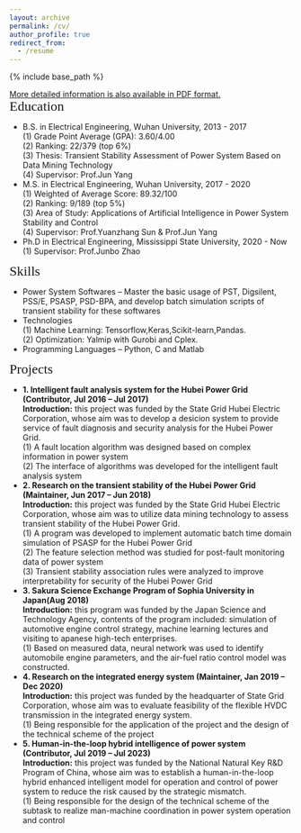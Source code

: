 ```yaml
---
layout: archive
permalink: /cv/
author_profile: true
redirect_from:
  - /resume
---
```


{% include base_path %}

[More detailed information is also available in PDF format.](http://TBendong.github.io/files/paper4.pdf)  
<font face="微软雅黑" size="5"> Education </font>  
* B.S. in Electrical Engineering, Wuhan University, 2013 - 2017  
(1)  Grade Point Average (GPA): 3.60/4.00    
(2) Ranking: 22/379 (top 6%)    
(3) Thesis: Transient Stability Assessment of Power System Based on Data Mining Technology  
(4) Supervisor: Prof.Jun Yang
* M.S. in Electrical Engineering, Wuhan University, 2017 - 2020  
(1) Weighted of Average Score: 89.32/100  
(2) Ranking: 9/189 (top 5%)  
(3) Area of Study: Applications of Artificial Intelligence in Power System Stability and Control  
(4) Supervisor: Prof.Yuanzhang Sun & Prof.Jun Yang
* Ph.D in  Electrical Engineering, Mississippi State University, 2020 - Now  
(1) Supervisor: Prof.Junbo Zhao  

<font face="微软雅黑" size="5"> Skills </font>   
* Power System Softwares – Master the basic usage of PST, Digsilent, PSS/E, PSASP, PSD-BPA, and develop batch simulation scripts of transient stability for these softwares
* Technologies  
(1) Machine Learning: Tensorflow,Keras,Scikit-learn,Pandas.  
(2) Optimization: Yalmip with Gurobi and Cplex.
* Programming Languages – Python, C and Matlab

<font face="微软雅黑" size="5"> Projects </font>  
* **1. Intelligent fault analysis system for the Hubei Power Grid (Contributor, Jul 2016 – Jul 2017)**  
**Introduction:** this project was funded by the State Grid Hubei Electric Corporation, whose aim was to develop a desicion system to provide service of fault diagnosis and security analysis for the Hubei Power Grid.  
(1) A fault location algorithm was designed based on complex information in power system  
(2) The interface of algorithms was developed for the intelligent fault analysis system
*  **2. Research on the transient stability of the Hubei Power Grid (Maintainer, Jun 2017 – Jun 2018)**  
**Introduction:** this project was funded by the State Grid Hubei Electric Corporation, whose aim was to utilize data mining technology to assess transient stability of the Hubei Power Grid.  
(1) A program was developed to implement automatic batch time domain simulation of PSASP for the Hubei Power Grid  
(2) The feature selection method was studied for post-fault monitoring data of power system  
(3) Transient stability association rules were analyzed to improve interpretability for security of the Hubei Power Grid
* **3. Sakura Science Exchange Program of Sophia University in Japan(Aug 2018)**  
**Introduction:** this program was funded by the Japan Science and Technology Agency, contents of the program included: simulation of automotive engine control strategy, machine learning lectures and visiting to apanese high-tech enterprises.  
(1) Based on measured data, neural network was used to identify automobile engine parameters, and the air-fuel ratio control model was constructed.
* **4. Research on the integrated energy system (Maintainer, Jan 2019 – Dec 2020)**  
**Introduction:** this project was funded by the headquarter of State Grid Corporation, whose aim was to evaluate feasibility of the flexible HVDC transmission in the integrated energy system.  
(1) Being responsible for the application of the project and the design of the technical scheme of the project
* **5. Human-in-the-loop hybrid intelligence of power system (Contributor, Jul 2019 – Jul 2023)**  
**Introduction:** this project was funded by the National Natural Key R&D Program of China, whose aim was to establish a human-in-the-loop hybrid enhanced intelligent model for operation and control of power system to reduce the risk caused by the strategic mismatch.  
(1) Being responsible for the design of the technical scheme of the subtask to realize man-machine coordination in power system operation and control
